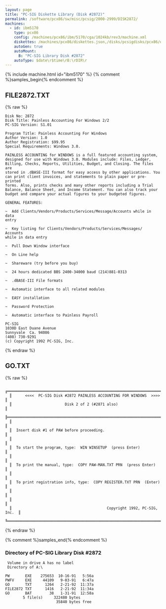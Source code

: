 ```yaml
---
layout: page
title: "PC-SIG Diskette Library (Disk #2872)"
permalink: /software/pcx86/sw/misc/pcsig/2000-2999/DISK2872/
machines:
  - id: ibm5170
    type: pcx86
    config: /machines/pcx86/ibm/5170/cga/1024kb/rev3/machine.xml
    diskettes: /machines/pcx86/diskettes.json,/disks/pcsigdisks/pcx86/diskettes.json
    autoGen: true
    autoMount:
      B: "PC-SIG Library Disk #2872"
    autoType: $date\r$time\rB:\rDIR\r
---
```


{% include machine.html id="ibm5170" %}
{% comment %}samples_begin{% endcomment %}

## FILE2872.TXT

{% raw %}
```
Disk No: 2872
Disk Title: Painless Accounting For Windows 2/2
PC-SIG Version: S1.01

Program Title: Painless Accounting For Windows
Author Version: 1.0
Author Registration: $99.95
Special Requirements: Windows 3.0.

PAINLESS ACCOUNTING for WINDOWS is a full featured accounting system,
designed for use with Windows 3.0. Modules include: Files, Ledger,
Billing, Checks, Reports, Utilities, Budget, and Closing. The files are
stored in .dBASE-III format for easy access by other applications. You
can print client invoices, and statements to plain paper or pre-printed
forms. Also, prints checks and many other reports including a Trial
Balance, Balance Sheet, and Income Statement. You can also track your
budget and compare your actual figures to your budgeted figures.

GENERAL FEATURES:

~  Add Clients/Vendors/Products/Services/Message/Accounts while in data
entry

~  Key listing for Clients/Vendors/Products/Services/Messages/ Accounts
while in data entry

~  Pull Down Window interface

~  On Line help

~  Shareware (try before you buy)

~  24 hours dedicated BBS 2400-34000 baud (214)881-0313

~  .dBASE-III File formats

~  Automatic interface to all related modules

~  EASY installation

~  Password Protection

~  Automatic interface to Painless Payroll

PC-SIG
1030D East Duane Avenue
Sunnyvale  Ca. 94086
(408) 730-9291
(c) Copyright 1992 PC-SIG, Inc.
```
{% endraw %}

## GO.TXT

{% raw %}
```
  ╔═════════════════════════════════════════════════════════════════════════╗
  ║      <<<<  PC-SIG Disk #2872 PAINLESS ACCOUNTING FOR WINDOWS  >>>>      ║
  ║                        Disk 2 of 2 (#2871 also)                         ║
  ╠═════════════════════════════════════════════════════════════════════════╣
  ║                                                                         ║
  ║  Insert disk #1 of PAW before proceeding.                               ║
  ║                                                                         ║
  ║  To start the program, type:  WIN WINSETUP  (press Enter)               ║
  ║                                                                         ║
  ║  To print the manual, type:  COPY PAW-MAN.TXT PRN  (press Enter)        ║
  ║                                                                         ║
  ║  To print registration info, type:  COPY REGISTER.TXT PRN  (Enter)      ║
  ║                                                                         ║
  ║                                                                         ║
  ║                                           Copyright 1992, PC-SIG, Inc.  ║
  ╚═════════════════════════════════════════════════════════════════════════╝
```
{% endraw %}

{% comment %}samples_end{% endcomment %}

### Directory of PC-SIG Library Disk #2872

     Volume in drive A has no label
     Directory of A:\

    PW       EXE    275653  10-16-91   5:56a
    PWFV     EXE     44109   9-03-91   6:47a
    GO       TXT      1264   2-21-92  11:37a
    FILE2872 TXT      1416   2-21-92  11:34a
    GO       BAT        38   1-31-91  12:58a
            5 file(s)     322480 bytes
                           35840 bytes free
